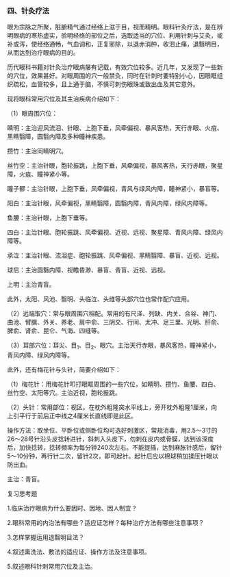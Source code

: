 ### 四、针灸疗法

眼为宗脉之所聚，脏腑精气通过经络上滋于目，视而精明。眼科针灸疗法，是在辨明眼病的寒热虚实，验明经络的部位之后，选取适当的穴位、利用针刺与艾灸，或补或泻，使经络通畅，气血调和，正复邪除，以退赤消肿，收泪止痛，退翳明目，从而达到治疗眼病的目的。

历代眼科书籍对针灸治疗眼病屡有记载，有效穴位较多。近几年，又发现了一些新的穴位，效果甚好。对眼周围的穴一般禁灸，同时在针刺时要特别小心，因眼眶组织疏松，血管较多，且上通于脑，不慎可刺伤眼珠或致出血及其它意外。

现将眼科常用穴位及其主治疾病介绍如下：

（1）眼周围穴位：

睛明：主治迎风流泪、针眼、上胞下垂，风牵偏视、暴风客热，天行赤眼、火疽、黑睛翳障，圆翳内障及多种瞳神疾患。

攒竹：主治同睛明穴。

丝竹空：主治针眼，胞轮振跳，上胞下垂，风牵偏视，暴风客热，天行赤眼，聚星障，火疽、瞳神紧小等。

瞳子髎：主治针眼，上胞下垂，风牵偏视，青风与绿风内障，瞳神紧小，暴盲等。

阳白：主治针眼，风牵偏视，黑睛翳障，圆翳内障，青风内障，绿风内障等。

鱼腰：主治针眼，上胞下垂等。

四白：主治针眼、胞轮振跳、风牵偏视、近视、远视、聚星障、青风内障、绿风内障等。

承泣：主治针眼、流泪症、胞轮振跳、风牵偏视、黑睛翳障、暴盲、近视、远视。

球后：主治圆翳内障、视瞻昏渺、暴盲、青盲、近视、远视。

上明：主治青盲。

此外，太阳、风池、翳明、头临泣、头维等头部穴位也常作配穴应用。

（2）远端取穴：常与眼周围穴相配。常用的有尺泽、列缺、内关、合谷、神门、曲池、臂臑、外关、养老、肩中俞、三阴交、行间、太冲、足三里、光明、肝俞、脾俞、肾俞、昆仑、气海、四缝等。

（3）耳部穴位：耳尖、目<sub>1</sub>、目<sub>2</sub>、眼穴。主治天行赤眼，暴风客热，瞳神紧小，青风内障、绿风内障等。

此外，还有梅花针与头针，简要介绍如下：

（1）梅花针：用梅花针叩打眼眶周围的一些穴位，如睛明、攒竹、鱼腰、四白、丝竹空、太阳等穴。主治近视，胞轮振跳。

（2）头针：常用部位：视区。在枕外粗隆突水平线上，旁开枕外粗隆1厘米，向上引平行于前后正中线之4厘米长直线即是此区。

操作方法：取坐位、平卧位或侧卧位均可选好刺激区，常规消毒，用2.5〜3寸的26〜28号针沿头皮捻转进针，斜刺入头皮下，勿刺在皮内或骨膜，达到该深度后，加快捻转，捻转频率为每分钟240次左右。不能提插，达到麻胀针感后，留针5〜10分钟，再行针二次，留针2次，即可起针。起针后应以棉球稍加揉压针眼以防出血。

主治：青盲。

复习思考题

1.临床治疗眼病为什么要因时、因地、因人制宜？

2.眼科常用的内治法有哪些？适应证怎样？每种治疗方法有哪些注意事项？

3.怎样掌握运用退翳明目法？

4.叙述熏洗法、敷法的适应证、操作方法及注意事项。

5.叙述眼科针刺常用穴位及主治。